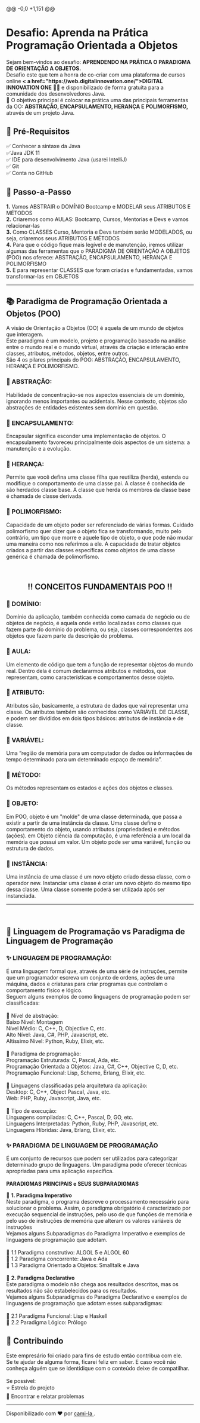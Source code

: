 @@ -0,0 +1,151 @@
<h1> Desafio: Aprenda na Prática Programação Orientada a Objetos</h1>

<p> Sejam bem-vindos ao desafio: <strong>APRENDENDO NA PRÁTICA O PARADIGMA DE ORIENTAÇÃO A OBJETOS.</strong><br>Desafio este que tem a honra de co-criar com uma plataforma de cursos online <strong>< a href="https://web.digitalinnovation.one/">DIGITAL INNOVATION ONE</a></strong> 💛🧡 e disponibilizado de forma gratuita para a comunidade dos desenvolvedores Java.<br>
    💎 O objetivo principal é colocar na prática uma das principais ferramentas da OO: <strong>ABSTRAÇÃO, ENCAPSULAMENTO, HERANÇA E POLIMORFISMO,</strong> através de um projeto Java. </p>



<h2>🛑 Pré-Requisitos</h2>

<p>
✅ Conhecer a sintaxe da Java<br>
✅Java JDK 11<br>
✅ IDE para desenvolvimento Java (usarei IntelliJ)<br>
✅ Git<br>
✅ Conta no GitHub<br>
</p>


<h2> 👣 Passo-a-Passo</h2>

<p>
<strong> 1.</strong> Vamos ABSTRAIR o DOMÍNIO Bootcamp e MODELAR seus ATRIBUTOS E MÉTODOS <br>
<strong> 2.</strong> Criaremos como AULAS: Bootcamp, Cursos, Mentorias e Devs e vamos relacionar-las <br>
<strong> 3.</strong> Como CLASSES Curso, Mentoria e Devs também serão MODELADOS, ou seja, criaremos seus ATRIBUTOS E MÉTODOS <br>
<strong> 4.</strong> Para que o código fique mais legível e de manutenção, iremos utilizar algumas das ferramentas que o PARADIGMA DE ORIENTAÇÃO A OBJETOS (POO) nos oferece: ABSTRAÇÃO, ENCAPSULAMENTO, HERANÇA E POLIMORFISMO <br>
<strong> 5.</strong> E para representar CLASSES que foram criadas e fundamentadas, vamos transformar-las em OBJETOS<br>
</p>

----

<h2> 📚 Paradigma de Programação Orientada a Objetos (POO) </h2>

<p>
A visão de Orientação a Objetos (OO) é aquela de um mundo de objetos que interagem.<br>
Este paradigma é um modelo, projeto e programação baseado na análise entre o mundo real e o mundo virtual, através da criação e interação entre classes, atributos, métodos, objetos, entre outros.<br>
São 4 os pilares principais do POO: ABSTRAÇÃO, ENCAPSULAMENTO, HERANÇA E POLIMORFISMO. 
</p>


<h3>🔺 ABSTRAÇÃO:</h3>

<p>
Habilidade de concentração-se nos aspectos essenciais de um domínio, ignorando menos importantes ou acidentais. Nesse contexto, objetos são abstrações de entidades existentes sem domínio em questão.</p>

<h3>🔺 ENCAPSULAMENTO:</h3>

<p> Encapsular significa esconder uma implementação de objetos. O encapsulamento favoreceu principalmente dois aspectos de um sistema: a manutenção e a evolução.</p>

<h3>🔺 HERANÇA:</h3>

<p>Permite que você defina uma classe filha que reutiliza (herda), estenda ou modifique o comportamento de uma classe pai. A classe é conhecida de são herdados classe base. A classe que herda os membros da classe base é chamada de classe derivada.</p>

<h3> 🔺 POLIMORFISMO:</h3>

<p>Capacidade de um objeto poder ser referenciado de várias formas. Cuidado polimorfismo quer dizer que o objeto fica se transformando, muito pelo contrário, um tipo que morre e aquele tipo de objeto, o que pode não mudar uma maneira como nos referimos a ele. A capacidade de tratar objetos criados a partir das classes específicas como objetos de uma classe genérica é chamada de polimorfismo.</p>
<br>
<h2 align="center"> ‼️ CONCEITOS FUNDAMENTAIS POO ‼️ </h2>
<p>
<h3>🔻 DOMÍNIO:</h3> 
Domínio da aplicação, também conhecida como camada de negócio ou de objetos de negócio, é aquela onde estão localizadas como classes que fazem parte do domínio do problema, ou seja, classes correspondentes aos objetos que fazem parte da descrição do problema.

<h3>🔻 AULA: </h3> 
Um elemento de código que tem a função de representar objetos do mundo real. Dentro dela é comum declararmos atributos e métodos, que representam, como características e comportamentos desse objeto.

<h3>🔻 ATRIBUTO: </h3>
Atributos são, basicamente, a estrutura de dados que vai representar uma classe. Os atributos também são conhecidos como VARIÁVEL DE CLASSE, e podem ser divididos em dois tipos básicos: atributos de instância e de classe.

<h3>🔻 VARIÁVEL: </h3>
Uma “região de memória para um computador de dados ou informações de tempo determinado para um determinado espaço de memória”.

<h3>🔻 MÉTODO: </h3>
Os métodos representam os estados e ações dos objetos e classes.

<h3>🔻 OBJETO: </h3>
Em POO, objeto é um "molde" de uma classe determinada, que passa a existir a partir de uma instância da classe. Uma classe define o comportamento do objeto, usando atributos (propriedades) e métodos (ações).
em Objeto ciência da computação, é uma referência a um local da memória que possui um valor. Um objeto pode ser uma variável, função ou estrutura de dados.

<h3>🔻 INSTÂNCIA: </h3>
Uma instância de uma classe é um novo objeto criado dessa classe, com o operador new. Instanciar uma classe é criar um novo objeto do mesmo tipo dessa classe. Uma classe somente poderá ser utilizada após ser instanciada.

</p>

------------
<br>

<h2> 🧮 Linguagem de Programação vs Paradigma de Linguagem de Programação</h2>

<p>
<h3> ✨ LINGUAGEM DE PROGRAMAÇÃO:</h3> 
É uma linguagem formal que, através de uma série de instruções, permite que um programador escreva um conjunto de ordens, ações de uma máquina, dados e criaturas para criar programas que controlam o comportamento físico e lógico.<br>
Seguem alguns exemplos de como linguagens de programação podem ser classificadas:<br>
<br>
🔺 Nível de abstração:<br>
Baixo Nível: Montagem<br>
Nível Médio: C, C++, D, Objective C, etc.<br>
Alto Nível: Java, C#, PHP, Javascript, etc.<br>
Altíssimo Nível: Python, Ruby, Elixir, etc.<br>
<br>
🔺 Paradigma de programação:<br>
Programação Estruturada: C, Pascal, Ada, etc.<br>
Programação Orientada a Objetos: Java, C#, C++, Objective C, D, etc.<br>
Programação Funcional: Lisp, Scheme, Erlang, Elixir, etc.<br>
<br>
🔺 Linguagens classificadas pela arquitetura da aplicação:<br>
Desktop: C, C++, Object Pascal, Java, etc.<br>
Web: PHP, Ruby, Javascript, Java, etc.<br>
<br>
🔺 Tipo de execução:<br>
Linguagens compiladas: C, C++, Pascal, D, GO, etc.<br>
Linguagens Interpretadas: Python, Ruby, PHP, Javascript, etc.<br>
Linguagens Híbridas: Java, Erlang, Elixir, etc.<br>


<h3> ✨ PARADIGMA DE LINGUAGEM DE PROGRAMAÇÃO</h3>

É um conjunto de recursos que podem ser utilizados para categorizar determinado grupo de linguagens. Um paradigma pode oferecer técnicas apropriadas para uma aplicação específica.<br>
<br>
<strong>PARADIGMAS PRINCIPAIS e SEUS SUBPARADIGMAS</strong><br>

🔸 <strong>1. Paradigma Imperativo</strong><br>
Neste paradigma, o programa descreve o processamento necessário para solucionar o problema. Assim, o paradigma obrigatório é caracterizado por execução sequencial de instruções, pelo uso de que funções de memória e pelo uso de instruções de memória que alteram os valores variáveis ​​de instruções<br>
Vejamos alguns Subparadigmas do Paradigma Imperativo e exemplos de linguagens de programação que adotam.<br>
<br>
🔸 1.1 Paradigma construtivo: ALGOL 5 e ALGOL 60 <br>
🔸 1.2 Paradigma concorrente: Java e Ada<br>
🔸 1.3 Paradigma Orientado a Objetos: Smalltalk e Java<br>
<br>
🔹 <strong>2. Paradigma Declarativo</strong><br>
Este paradigma o modelo não chega aos resultados descritos, mas os resultados não são estabelecidos para os resultados.<br>
Vejamos alguns Subparadigmas do Paradigma Declarativo e exemplos de linguagens de programação que adotam esses subparadigmas:<br>
<br>
🔹 2.1 Paradigma Funcional: Lisp e Haskell<br>
🔹 2.2 Paradigma Lógico: Prólogo<br>
</p>

<h2> 🤝 Contribuindo </h2>

<p>
Este empresário foi criado para fins de estudo então contribua com ele.<br>
Se te ajudar de alguma forma, ficarei feliz em saber. E caso você não conheça alguém que se identidique com o conteúdo deixe de compatilhar.<br>
<br>
Se possível:<br>
⭐️ Estrela do projeto<br>
🐛 Encontrar e relatar problemas<br>
</p>



------------

Disponibilizado com ♥ por [ cami-la ](https://www.linkedin.com/in/cami-la/ "cami-la").